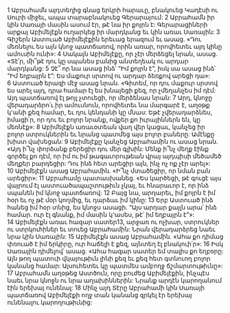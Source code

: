 1 Աբրահամն այդտեղից գնաց երկրի հարաւը, բնակուեց Կադէսի ու Սուրի միջեւ, ապա տարաբնակուեց Գերարայում: 2 Աբրահամն իր կին Սառայի մասին ասում էր, թէ նա իր քոյրն է: Գերարացիների արքայ Աբիմելէքն ուղարկեց իր մարդկանց եւ կին առաւ Սառային:
3 Գիշերն Աստուած Աբիմելէքին երեւաց երազում եւ ասաց. «Դու մեռնելու ես այն կնոջ պատճառով, որին առար, որովհետեւ այդ կինը ամուսին ունի»: 4 Սակայն Աբիմելէքը, որ չէր մերձեցել նրան, ասաց. «Տէ՛ր, մի՞թէ դու կը սպանես բանից անտեղեակ ու արդար մարդկանց: 5 Չէ՞ որ նա ասաց ինձ՝ “Իմ քոյրն է”, իսկ սա ասաց ինձ՝ “Իմ եղբայրն է”: Ես մաքուր սրտով ու արդար ձեռքով արեցի դա»: 6 Աստուած երազի մէջ ասաց նրան. «Գիտեմ, որ դու մաքուր սրտով ես արել այդ, դրա համար էլ ես խնայեցի քեզ, որ չմեղանչես իմ դէմ: Այդ պատճառով էլ թոյլ չտուեցի, որ մերձենաս նրան: 7 Արդ, կնոջը վերադարձրո՛ւ իր ամուսնուն, որովհետեւ նա մարգարէ է, աղօթք կ՚անի քեզ համար, եւ դու կենդանի կը մնաս: Եթէ չվերադարձնես, իմացի՛ր, որ դու եւ բոլոր նրանք, ովքեր քո իւրայիններն են, կը մեռնէք»:
8 Աբիմելէքն առաւօտեան վաղ վեր կացաւ, կանչեց իր բոլոր ստրուկներին եւ նրանց պատմեց այս բոլոր բաները: Ամէնքը խիստ վախեցան: 9 Աբիմելէքը կանչեց Աբրահամին ու ասաց նրան. «Այդ ի՞նչ փորձանք բերեցիր դու մեր գլխին: Մենք ի՞նչ մեղք էինք գործել քո դէմ, որ իմ ու իմ թագաւորութեան վրայ այդպիսի մեծամեծ մեղքեր բարդեցիր: Դու ինձ հետ արեցիր այն, ինչ ոչ ոք չէր արել»: 10 Աբիմելէքն ասաց Աբրահամին. «Ի՞նչ մտածեցիր, որ նման բան արեցիր»: 11 Աբրահամը պատասխանեց. «Ես կարծեցի, թէ գուցէ այս վայրում էլ աստուածապաշտութիւն չկայ, եւ հնարաւոր է, որ ինձ սպանեն իմ կնոջ պատճառով: 12 Բայց նա, արդարեւ, իմ քոյրն է իմ հօր եւ ոչ թէ մօր կողմից, եւ դարձաւ իմ կինը: 13 Երբ Աստուած ինձ հանեց իմ հօր տնից, ես կնոջս ասացի. “Այս արդար քայլն արա՛ ինձ համար. ուր էլ գնանք, իմ մասին կ՚ասես, թէ՝ իմ եղբայրն է”»: 14 Աբիմելէքն առաւ հազար սատեր13, արջառ ու ոչխար, ստրուկներ ու ստրկուհիներ եւ տուեց Աբրահամին: Նրան վերադարձրեց նաեւ նրա կին Սառային: 15 Աբիմելէքն ասաց Աբրահամին. «Ահա քո դիմաց փռուած է իմ երկիրը, ուր հաճելի է քեզ, այնտեղ էլ բնակուի՛ր»: 16 Իսկ Սառային դիմելով՝ ասաց. «Ահա հազար սատեր եմ տալիս քո եղբօրը: Այն թող պատուի վկայութիւն լինի քեզ եւ քեզ հետ գտնուող բոլոր կանանց համար: Այսուհետեւ կը պատմես ամբողջ ճշմարտութիւնը»: 17 Աբրահամն աղօթեց Աստծուն, որը բուժեց Աբիմելէքին, ինչպէս նաեւ նրա կնոջն ու նրա աղախիններին: Նրանք արդէն կարողանում էին երեխայ ունենալ: 18 Մինչ այդ Տէրը Աբրահամի կին Սառայի պատճառով Աբիմելէքի ողջ տան կանանց զրկել էր երեխայ ունենալու կարողութիւնից:
